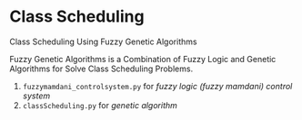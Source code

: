 # Class Scheduling
Class Scheduling Using Fuzzy Genetic Algorithms

Fuzzy Genetic Algorithms is a Combination of Fuzzy Logic and Genetic Algorithms for Solve Class Scheduling Problems.

1. `fuzzymamdani_controlsystem.py` for *fuzzy logic (fuzzy mamdani) control system*
2. `classScheduling.py` for *genetic algorithm*
